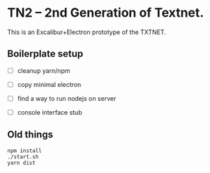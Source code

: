 # TN2 – 2nd Generation of Textnet.

This is an Excalibur+Electron prototype of the TXTNET.

## Boilerplate setup

* [ ] cleanup yarn/npm
* [ ] copy minimal electron
* [ ] find a way to run nodejs on server
* [ ] console interface stub



## Old things
    npm install
    ./start.sh
    yarn dist


